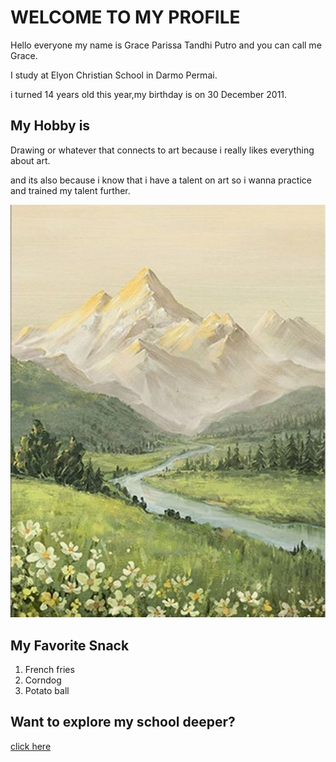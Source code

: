<h1>WELCOME TO MY PROFILE</h1>
<p>Hello everyone my name is Grace Parissa Tandhi Putro and you can call me Grace.</p>
<p>I study at Elyon Christian School in Darmo Permai.</p>
<p>i turned 14 years old this year,my birthday is on 30 December 2011.</p>
<h2>My Hobby is</h2>
<p>Drawing or whatever that connects to art because i really likes everything about art.</p>
<p>and its also because i know that i have a talent on art so i wanna practice and trained my talent further.</p>
<img src="IMG_0349.jpeg">
<h2>My Favorite Snack</h2>
<ol>
  <li>French fries</li>
  <li>Corndog</li>
  <li>Potato ball</li>
</ol>
<h2>Want to explore my school deeper?</h2>
<a href="https://elyon.sch.id/id/about-us/">click here</a>
